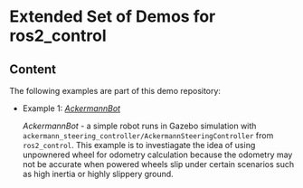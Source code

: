 # Extended Set of Demos for ros2_control

## Content

The following examples are part of this demo repository:

* Example 1: [*AckermannBot*](example_1)

   *AckermannBot* - a simple robot runs in Gazebo simulation with `ackermann_steering_controller/AckermannSteeringController` from `ros2_control`. This example is to investiagate the idea of using unpownered wheel for odometry calculation because the odometry may not be accurate when powered wheels slip under certain scenarios such as high inertia or highly slippery ground.

